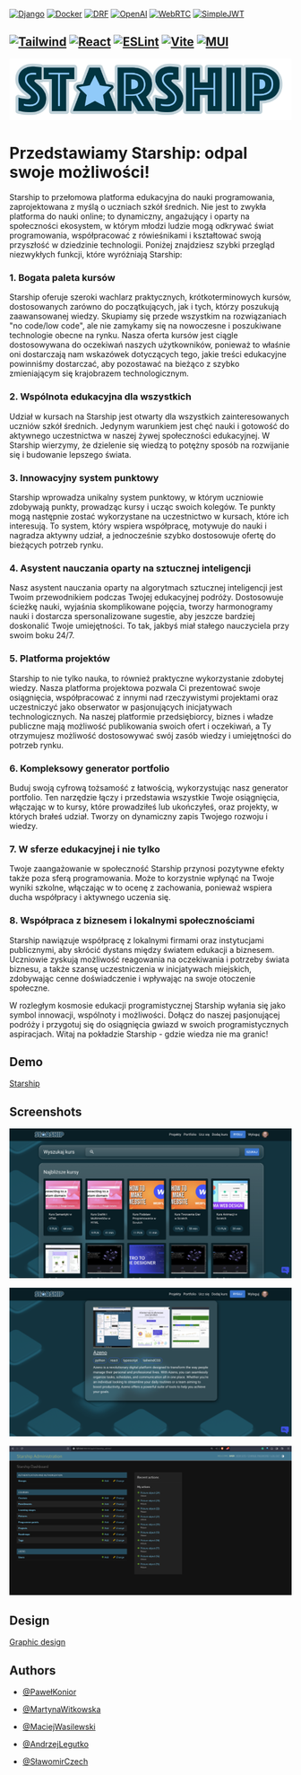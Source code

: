 [![Django](https://img.shields.io/badge/Django-darkgreen)]()
[![Docker](https://img.shields.io/badge/Docker-blue)]()
[![DRF](https://img.shields.io/badge/DRF-green)]()
[![OpenAI](https://img.shields.io/badge/OpenAI-black)]()
[![WebRTC](https://img.shields.io/badge/WebRTC-darkblue)]()
[![SimpleJWT](https://img.shields.io/badge/SimpleJWT-darkred)]()

[![Tailwind](https://img.shields.io/badge/TailwindCSS-purple)]()
[![React](https://img.shields.io/badge/React-blue)]()
[![ESLint](https://img.shields.io/badge/ESLint-blueviolet)]()
[![Vite](https://img.shields.io/badge/Vite-yellow)]()
[![MUI](https://img.shields.io/badge/MUI-lightblue)]()
---

![Logo](screenshots%2Fstarship_logo.svg)

# Przedstawiamy **Starship**: odpal swoje możliwości!

Starship to przełomowa platforma edukacyjna do nauki programowania, zaprojektowana z myślą o uczniach szkół średnich.
Nie jest to zwykła platforma do nauki online; to dynamiczny, angażujący i oparty na społeczności ekosystem, w którym
młodzi ludzie mogą odkrywać świat programowania, współpracować z rówieśnikami i kształtować swoją przyszłość w
dziedzinie technologii. Poniżej znajdziesz szybki przegląd niezwykłych funkcji, które wyróżniają Starship:

### **1. Bogata paleta kursów**

Starship oferuje szeroki wachlarz praktycznych, krótkoterminowych kursów, dostosowanych zarówno do początkujących, jak i
tych, którzy poszukują zaawansowanej wiedzy. Skupiamy się przede wszystkim na rozwiązaniach "no code/low code", ale nie
zamykamy się na nowoczesne i poszukiwane technologie obecne na rynku. Nasza oferta kursów jest ciągle dostosowywana do
oczekiwań naszych użytkowników, ponieważ to właśnie oni dostarczają nam wskazówek dotyczących tego, jakie treści
edukacyjne powinniśmy dostarczać, aby pozostawać na bieżąco z szybko zmieniającym się krajobrazem technologicznym.

### **2. Wspólnota edukacyjna dla wszystkich**

Udział w kursach na Starship jest otwarty dla wszystkich zainteresowanych uczniów szkół średnich. Jedynym warunkiem jest
chęć nauki i gotowość do aktywnego uczestnictwa w naszej żywej społeczności edukacyjnej. W Starship wierzymy, że
dzielenie się wiedzą to potężny sposób na rozwijanie się i budowanie lepszego świata.

### **3. Innowacyjny system punktowy**

Starship wprowadza unikalny system punktowy, w którym uczniowie zdobywają punkty, prowadząc kursy i ucząc swoich
kolegów. Te punkty mogą następnie zostać wykorzystane na uczestnictwo w kursach, które ich interesują. To system, który
wspiera
współpracę, motywuje do nauki i nagradza aktywny udział, a jednocześnie szybko dostosowuje ofertę do bieżących potrzeb
rynku.

### **4. Asystent nauczania oparty na sztucznej inteligencji**

Nasz asystent nauczania oparty na algorytmach sztucznej inteligencji jest Twoim przewodnikiem podczas Twojej edukacyjnej
podróży.
Dostosowuje ścieżkę nauki, wyjaśnia skomplikowane pojęcia, tworzy harmonogramy nauki i dostarcza spersonalizowane
sugestie, aby jeszcze bardziej doskonalić Twoje umiejętności. To tak, jakbyś miał stałego nauczyciela przy swoim boku
24/7.

### **5. Platforma projektów**

Starship to nie tylko nauka, to również praktyczne wykorzystanie zdobytej wiedzy. Nasza platforma projektowa pozwala Ci
prezentować swoje osiągnięcia, współpracować z innymi nad rzeczywistymi projektami oraz uczestniczyć
jako obserwator w pasjonujących inicjatywach technologicznych. Na naszej platformie przedsiębiorcy, biznes i władze
publiczne mają możliwość publikowania swoich ofert i oczekiwań, a Ty otrzymujesz możliwość dostosowywać swój zasób
wiedzy i umiejętności do potrzeb rynku.

### **6. Kompleksowy generator portfolio**

Buduj swoją cyfrową tożsamość z łatwością, wykorzystując nasz generator portfolio. Ten narzędzie łączy i przedstawia
wszystkie Twoje osiągnięcia, włączając w to kursy, które prowadziłeś lub ukończyłeś, oraz projekty, w których brałeś
udział. Tworzy on dynamiczny zapis Twojego rozwoju i wiedzy.

### **7. W sferze edukacyjnej i nie tylko**

Twoje zaangażowanie w społeczność Starship przynosi pozytywne efekty także poza sferą programowania. Może to korzystnie wpłynąć
na Twoje wyniki szkolne, włączając w to ocenę z zachowania, ponieważ wspiera ducha współpracy i aktywnego uczenia się.

### **8. Współpraca z biznesem i lokalnymi społecznościami**

Starship nawiązuje współpracę z lokalnymi firmami oraz instytucjami publicznymi, aby skrócić dystans między światem
edukacji a biznesem. Uczniowie zyskują możliwość reagowania na oczekiwania i potrzeby świata biznesu, a także szansę
uczestniczenia w inicjatywach miejskich, zdobywając cenne doświadczenie i wpływając na swoje otoczenie społeczne.

W rozległym kosmosie edukacji programistycznej Starship wyłania się jako symbol innowacji, wspólnoty i możliwości.
Dołącz do naszej pasjonującej podróży i przygotuj się do osiągnięcia gwiazd w swoich programistycznych aspiracjach.
Witaj na pokładzie Starship - gdzie wiedza nie ma granic!

## Demo

[Starship](http://azeno.it)

## Screenshots

![Screenshot_02.png](screenshots%2FScreenshot_02.png)

![Screenshot_01.png](screenshots%2FScreenshot_01.png)

![Screenshot_03.png](screenshots%2FScreenshot_03.png)

## Design

[Graphic design](https://www.figma.com/file/iyg9ggDmVXdQ9igvNI2Qy5/Starship?type=design&node-id=0-1&mode=design)


## Authors

- [@PawełKonior](https://github.com/pawelkonior)

- [@MartynaWitkowska](https://www.github.com/martykawitkowska)

- [@MaciejWasilewski](https://www.github.com/MWasile)

- [@AndrzejLegutko](https://www.github.com/lurco)

- [@SławomirCzech](https://www.github.com/SlawCzech)

